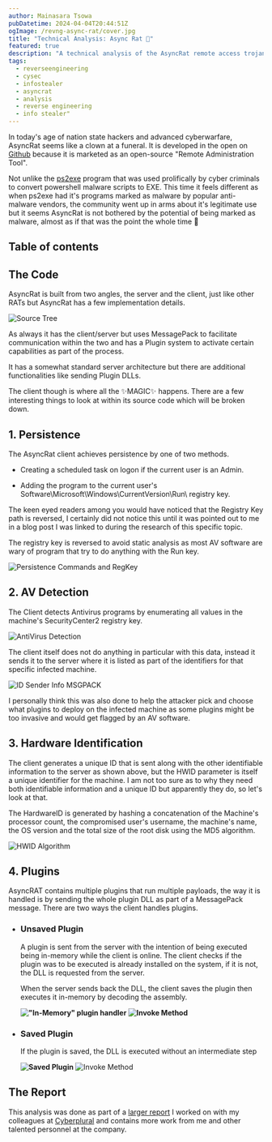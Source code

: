 ```yaml
---
author: Mainasara Tsowa
pubDatetime: 2024-04-04T20:44:51Z
ogImage: /revng-async-rat/cover.jpg
title: "Technical Analysis: Async Rat 👾"
featured: true
description: "A technical analysis of the AsyncRat remote access trojan that rose in 2021 and has managed to stay relevant till now (Q1 2024)"
tags:
  - reverseengineering
  - cysec
  - infostealer
  - asyncrat
  - analysis
  - reverse engineering
  - info stealer"
---
```


In today's age of nation state hackers and advanced cyberwarfare, AsyncRat seems like a clown at a funeral. It is developed in the open on [Github](https://github.com/NYAN-x-CAT/AsyncRAT-C-Sharp/tree/master) because it is marketed as an open-source "Remote Administration Tool".

Not unlike the [ps2exe](https://github.com/MScholtes/PS2EXE) program that was used prolifically by cyber criminals to convert powershell malware scripts to EXE. This time it feels different as when ps2exe had it's programs marked as malware by popular anti-malware vendors, the community went up in arms about it's legitimate use but it seems AsyncRat is not bothered by the potential of being marked as malware, almost as if that was the point the whole time 🤔

## Table of contents

## The Code

AsyncRat is built from two angles, the server and the client, just like other RATs but AsyncRat has a few implementation details.

![Source Tree](https://lh7-us.googleusercontent.com/5hi1xvbOi61l1bM8w5S7jQjcWXTjs2ulD3VJPp3rT__lOMPo3hYtUAu2aawtdx6s5h3UkKMeF3JE8mU6Vf8HkZ4cf_GMPOcAEovifWnGEc2V9JDko2LbOPUPtJzb9GiDAwuZRYCzrl2Ek7sU5FptZfI)

As always it has the client/server but uses MessagePack to facilitate communication within the two and has a Plugin system to activate certain capabilities as part of the process.

It has a somewhat standard server architecture but there are additional functionalities like sending Plugin DLLs.

The client though is where all the ✨MAGIC✨ happens. There are a few interesting things to look at within its source code which will be broken down.

## 1. Persistence

The AsyncRat client achieves persistence by one of two methods.

  - Creating a scheduled task on logon if the current user is an Admin.

  - Adding the program to the current user's Software\Microsoft\Windows\CurrentVersion\Run\ registry key.


The keen eyed readers among you would have noticed that the Registry Key path is reversed, I certainly did not notice this until it was pointed out to me in a blog post I was linked to during the research of this specific topic.

The registry key is reversed to avoid static analysis as most AV software are wary of program that try to do anything with the Run key.

![Persistence Commands and RegKey](https://lh7-us.googleusercontent.com/v1VwWwwfMEDKnQSF76M_WIxnjuVcb5aWTwkwEuq24tqgR4F9NL-osp_wNuRQ9xBB_k14sg51WtnfR_3NmMNOAQWYS9WSV6kpcCbUui2Azm0YwWQ1vweE1-_z8uEHJXYLLiCy3t2bQM32tlGc9WF-7HI)

## 2. AV Detection

The Client detects Antivirus programs by enumerating all values in the machine's SecurityCenter2 registry key.

![AntiVirus Detection](https://lh7-us.googleusercontent.com/8JCUnZZnpd-eeLf3U8WXQkw6ThK2DcANCrpm5cwvTerqulzeOIoZ_6IKIeQrpG1-QqHLUsIYT6MVaNkchkNS5TRtPGRzgH3cgHeym5lwMzrFVV2i6ZUNGjMODFjXTDF8XDI6EpGotERH31XyTx57L5A)

The client itself does not do anything in particular with this data, instead it sends it to the server where it is listed as part of the identifiers for that specific infected machine.

![ID Sender Info MSGPACK](https://lh7-us.googleusercontent.com/NXRa8mR4IYPvSVZu1nam07Nc1dC9ug8vkRVm_1MHiUXjZCFoHznyUzcIlbCrPdcu6TGY4_mRu-9-GrOMR6jG_OEQv_WyqKkJSYBGnTa657vFVdUh6xaF14dg0YV8xt80GsfoMrt5D6QiOkt6X53BqgQ)

I personally think this was also done to help the attacker pick and choose what plugins to deploy on the infected machine as some plugins might be too invasive and would get flagged by an AV software.

## 3. Hardware Identification

The client generates a unique ID that is sent along with the other identifiable information to the server as shown above, but the HWID parameter is itself a unique identifier for the machine. I am not too sure as to why they need both identifiable information and a unique ID but apparently they do, so let's look at that.

The HardwareID is generated by hashing a concatenation of the Machine's processor count, the compromised user's username, the machine's name, the OS version and the total size of the root disk using the MD5 algorithm.

![HWID Algorithm](https://lh7-us.googleusercontent.com/seQfN44mESHzNryRjO0kJDrQvTg4FC25NDVHOvQEVkQo0jKEZbLWEnnU30JHHXntolS7uTl2XCD-byhEF8CtCSc5TF6Y_qY7ytqtOqelP-TxKQdUjGVjYJs2lZ5qvIbLMAaItZagqOkOHy2ZSF-VZn8)

## 4. Plugins

AsyncRAT contains multiple plugins that run multiple payloads, the way it is handled is by sending the whole plugin DLL as part of a MessagePack message. There are two ways the client handles plugins.

- ### Unsaved Plugin
    A plugin is sent from the server with the intention of being executed being in-memory while the client is online. The client checks if the plugin was to be executed is already installed on the system, if it is not, the DLL is requested from the server.
    
    When the server sends back the DLL, the client saves the plugin then executes it in-memory by decoding the assembly.
    
    **!["In-Memory" plugin handler](https://lh7-us.googleusercontent.com/sp8zpWWOiTBD_lxW0VRUIHeYkIZJH8UME0vY0wwpjacDg2S9J3cbMsmglSpDRl0b35GPIOTpqAu2dAhooj11JdvrfqcHmOD-IPP__D9IHiFqy59aaZaekyRZYRgJrwovEJAXZreWOIDwDePD3FbMobY)**
    **![Invoke Method](https://lh7-us.googleusercontent.com/ZgZzPz8wjd4OgdipDr_vaxRCIE1O9LzQp521wl2hFJag0LY5B2A4yiJ41dghStHaTeOQj6j01GQ0Lpyb34VvB4cTNY4EU-OXvq7-VsMeTdcb8CZLo4XKdyxL63uCvoryrfpIh6oOIuPJgpdOY6wDsqc)**

- ### Saved Plugin
    If the plugin is saved, the DLL is executed without an intermediate step
    
    **![Saved Plugin](https://lh7-us.googleusercontent.com/GFdl6E9UaEAj-KxfdFSRd-_7VDbG4SRKmLY_59wLL0Sk_Bl4AiYzvIRJtx2LT7Qc97AZSVGJZn7ZUTeiTe3b-5nRHWN4hGCCttaJHjPwdc7sQOgJ4_ABIFfxUOUwJRin38w3L0kHJP0s1WDcvsvmtcY)**
    ![Invoke Method](https://lh7-us.googleusercontent.com/ZgZzPz8wjd4OgdipDr_vaxRCIE1O9LzQp521wl2hFJag0LY5B2A4yiJ41dghStHaTeOQj6j01GQ0Lpyb34VvB4cTNY4EU-OXvq7-VsMeTdcb8CZLo4XKdyxL63uCvoryrfpIh6oOIuPJgpdOY6wDsqc)

## The Report

This analysis was done as part of a [larger report](https://www.linkedin.com/feed/update/urn:li:activity:7181922494964973568/) I worked on with my colleagues at [Cyberplural](https://cyberplural.com) and contains more work from me and other talented personnel at the company.